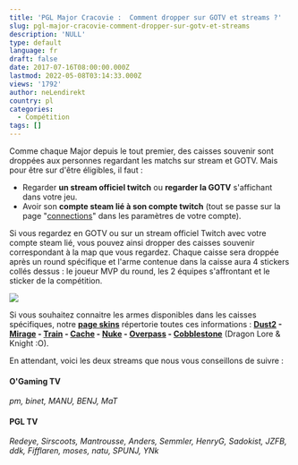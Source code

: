 ```yaml
---
title: 'PGL Major Cracovie :  Comment dropper sur GOTV et streams ?'
slug: pgl-major-cracovie-comment-dropper-sur-gotv-et-streams
description: 'NULL'
type: default
language: fr
draft: false
date: 2017-07-16T08:00:00.000Z
lastmod: 2022-05-08T03:14:33.000Z
views: '1792'
author: neLendirekt
country: pl
categories:
  - Compétition
tags: []
---
```

Comme chaque Major depuis le tout premier, des caisses souvenir sont droppées aux personnes regardant les matchs sur stream et GOTV. Mais pour être sur d'être éligibles, il faut :

* Regarder **un stream officiel twitch** ou **regarder la GOTV** s'affichant dans votre jeu.
* Avoir son **compte steam lié à son compte twitch** (tout se passe sur la page "[connections](https://www.twitch.tv/settings/connections)" dans les paramètres de votre compte).

Si vous regardez en GOTV ou sur un stream officiel Twitch avec votre compte steam lié, vous pouvez ainsi dropper des caisses souvenir correspondant à la map que vous regardez. Chaque caisse sera droppée après un round spécifique et l'arme contenue dans la caisse aura 4 stickers collés dessus : le joueur MVP du round, les 2 équipes s'affrontant et le sticker de la compétition. 

![](http://media.steampowered.com/apps/csgo/blog/images/Krakow2017/krakow2017drops.jpg)

Si vous souhaitez connaitre les armes disponibles dans les caisses spécifiques, notre **[page skins](https:///skins#!/)** répertorie toutes ces informations : **[Dust2](https:///skins#!/collection/13) \- [Mirage](https:///skins#!/collection/16) \- [Train](https:///skins#!/collection/18) \- [Cache](https:///skins#!/collection/39) \- [Nuke](https:///skins#!/collection/7) \- [Overpass](https:///skins#!/collection/32) \- [Cobblestone](https:///skins#!/collection/34)** (Dragon Lore & Knight :O).

En attendant, voici les deux streams que nous vous conseillons de suivre :

#### O'Gaming TV

_pm, binet, MANU, BENJ, MaT_

#### PGL TV

_Redeye, Sirscoots, Mantrousse, Anders, Semmler, HenryG, Sadokist, JZFB, ddk, Fifflaren, moses, natu, SPUNJ, YNk_
  
  
